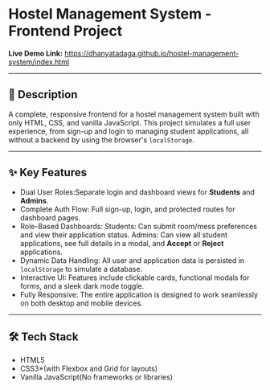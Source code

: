 # Hostel Management System - Frontend Project

**Live Demo Link:** https://dhanyatadaga.github.io/hostel-management-system/index.html

---

## 🚀 Description

A complete, responsive frontend for a hostel management system built with only HTML, CSS, and vanilla JavaScript. This project simulates a full user experience, from sign-up and login to managing student applications, all without a backend by using the browser's `localStorage`.

---

## ✨ Key Features

* Dual User Roles:Separate login and dashboard views for **Students** and **Admins**.
* Complete Auth Flow: Full sign-up, login, and protected routes for dashboard pages.
* Role-Based Dashboards:
  Students: Can submit room/mess preferences and view their application status.
  Admins: Can view all student applications, see full details in a modal, and **Accept** or **Reject** applications.
* Dynamic Data Handling: All user and application data is persisted in `localStorage` to simulate a database.
* Interactive UI: Features include clickable cards, functional modals for forms, and a sleek dark mode toggle.
* Fully Responsive: The entire application is designed to work seamlessly on both desktop and mobile devices.

---

## 🛠️ Tech Stack

* HTML5
* CSS3*(with Flexbox and Grid for layouts)
* Vanilla JavaScript(No frameworks or libraries)
